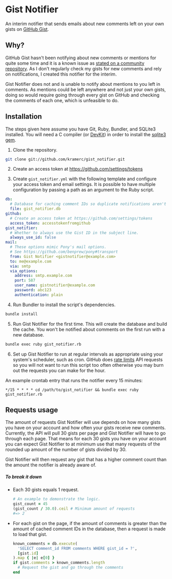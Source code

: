 # Gist Notifier

An interim notifier that sends emails about new comments left on your own gists on [GitHub Gist](https://gist.github.com/).

## Why?

GitHub Gist hasn't been notifying about new comments or mentions for quite some time and it is a known issue as [stated on a community repository](https://github.com/isaacs/github/issues/21).
As I don't regularly check my gists for new comments and rely on notifications, I created this notifier for the interim.

Gist Notifier does not and is unable to notify about mentions to you left in comments. As mentions could be left anywhere and not just your own gists, doing so would require going through every gist on GitHub and checking the comments of each one, which is unfeasible to do.

## Installation

The steps given here assume you have Git, Ruby, Bundler, and SQLite3 installed. You will need a C compiler (or [DevKit](http://rubyinstaller.org/add-ons/devkit/)) in order to install the [sqlite3 gem](https://rubygems.org/gems/sqlite3).

1. Clone the repository.

  ```bash
  git clone git://github.com/kramerc/gist_notifier.git
  ```

2. Create an access token at https://github.com/settings/tokens

3. Create `gist_notifier.yml` with the following template and configure your access token and email settings. It is possible to have multiple configuration by passing a path as an argument to the Ruby script.

  ```yaml
  db:
    # Database for caching comment IDs so duplicate notifications aren't sent.
    file: gist_notifier.db
  github:
    # Create an access token at https://github.com/settings/tokens
    access_token: accesstokenfromgithub
  gist_notifier:
    # Whether to always use the Gist ID in the subject line.
    always_use_id: false
  mail:
    # These options mimic Pony's mail options.
    # See https://github.com/benprew/pony#transport
    from: Gist Notifier <gistnotifier@example.com>
    to: me@example.com
    via: smtp
    via_options:
      address: smtp.example.com
      port: 587
      user_name: gistnotifier@example.com
      password: abc123
      authentication: plain
  ```

4. Run Bundler to install the script's dependencies.

  ```bash
  bundle install
  ```

5. Run Gist Notifier for the first time. This will create the database and build the cache. You won't be notified about comments on the first run with a new database.

  ```bash
  bundle exec ruby gist_notifier.rb
  ```

6. Set up Gist Notifier to run at regular intervals as appropriate using your system's scheduler, such as cron. GitHub does [rate limits](http://developer.github.com/v3/#rate-limiting) API requests so you will not want to run this script too often otherwise you may burn out the requests you can make for the hour.

  An example crontab entry that runs the notifier every 15 minutes:

  ```
  */15 * * * * cd /path/to/gist_notifier && bundle exec ruby gist_notifier.rb
  ```

## Requests usage

The amount of requests Gist Notifier will use depends on how many gists you have on your account and how often your gists receive new comments. Currently, the API will pull 30 gists per page and Gist Notifier will have to go through each page. That means for each 30 gists you have on your account you can expect Gist Notifier to at minimum use that many requests of the rounded up amount of the number of gists divided by 30.

Gist Notifier will then request any gist that has a higher comment count than the amount the notifier is already aware of.

##### To break it down

* Each 30 gists equals 1 request.

  ```ruby
  # An example to demonstrate the logic.
  gist_count = 45
  (gist_count / 30.0).ceil # Minimum amount of requests
  #=> 2
    ```

* For each gist on the page, if the amount of comments is greater than the amount of cached comment IDs in the database, then a request is made to load that gist.

  ```ruby
  known_comments = db.execute(
    'SELECT comment_id FROM comments WHERE gist_id = ?',
    [gist.id]
  ).map { |e| e[0] }
  if gist.comments > known_comments.length
    # Request the gist and go through the comments
  end
  ```
